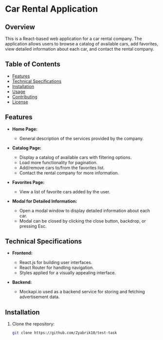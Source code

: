 # Car Rental Application

## Overview

This is a React-based web application for a car rental company. The application
allows users to browse a catalog of available cars, add favorites, view detailed
information about each car, and contact the rental company.

## Table of Contents

- [Features](#features)
- [Technical Specifications](#technical-specifications)
- [Installation](#installation)
- [Usage](#usage)
- [Contributing](#contributing)
- [License](#license)

## Features

- **Home Page:**

  - General description of the services provided by the company.

- **Catalog Page:**

  - Display a catalog of available cars with filtering options.
  - Load more functionality for pagination.
  - Add/remove cars to/from the favorites list.
  - Contact the rental company for more information.

- **Favorites Page:**

  - View a list of favorite cars added by the user.

- **Modal for Detailed Information:**

  - Open a modal window to display detailed information about each car.
  - Modal can be closed by clicking the close button, backdrop, or pressing Esc.

## Technical Specifications

- **Frontend:**

  - React.js for building user interfaces.
  - React Router for handling navigation.
  - Styles applied for a visually appealing interface.

- **Backend:**
  - Mockapi.io used as a backend service for storing and fetching advertisement
    data.

## Installation

1. Clone the repository:
   ```bash
   git clone https://github.com/Zyabrik10/test-task
   ```
